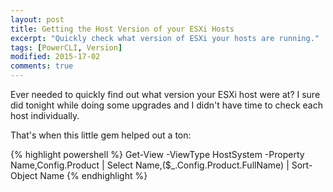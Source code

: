 ```yaml
---
layout: post
title: Getting the Host Version of your ESXi Hosts
excerpt: "Quickly check what version of ESXi your hosts are running."
tags: [PowerCLI, Version]
modified: 2015-17-02
comments: true
---
```


Ever needed to quickly find out what version your ESXi host were at? I sure did tonight while doing some upgrades and I didn't have time to check each host individually.

That's when this little gem helped out a ton:

{% highlight powershell %}
Get-View -ViewType HostSystem -Property Name,Config.Product | Select Name,($_.Config.Product.FullName) | Sort-Object Name
{% endhighlight %}
